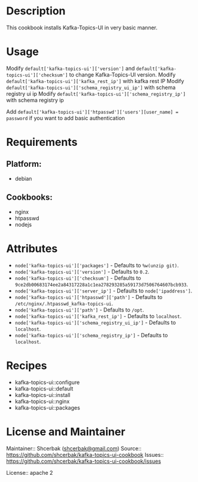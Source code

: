 # Description

This cookbook installs Kafka-Topics-UI in very basic manner.

# Usage

Modify `default['kafka-topics-ui']['version']` and `default['kafka-topics-ui']['checksum']` to change Kafka-Topics-UI version.
Modify `default['kafka-topics-ui']['kafka_rest_ip']` with kafka rest IP
Modify `default['kafka-topics-ui']['schema_registry_ui_ip']` with schema registry ui ip
Modify `default['kafka-topics-ui']['schema_registry_ip']` with schema registry ip

Add `default['kafka-topics-ui']['htpasswd']['users'][user_name] = password` if you want to add basic authentication



# Requirements

## Platform:

* debian

## Cookbooks:

* nginx
* htpasswd
* nodejs

# Attributes

* `node['kafka-topics-ui']['packages']` -  Defaults to `%w(unzip git)`.
* `node['kafka-topics-ui']['version']` -  Defaults to `0.2`.
* `node['kafka-topics-ui']['checksum']` -  Defaults to `9ce2db00683174ee2a84317228a1c1ea278293285a59173d7506764607bcb933`.
* `node['kafka-topics-ui']['server_ip']` -  Defaults to `node['ipaddress']`.
* `node['kafka-topics-ui']['htpasswd']['path']` -  Defaults to `/etc/nginx/.htpasswd_kafka-topics-ui`.
* `node['kafka-topics-ui']['path']` -  Defaults to `/opt`.
* `node['kafka-topics-ui']['kafka_rest_ip']` -  Defaults to `localhost`.
* `node['kafka-topics-ui']['schema_registry_ui_ip']` -  Defaults to `localhost`.
* `node['kafka-topics-ui']['schema_registry_ip']` -  Defaults to `localhost`.

# Recipes

* kafka-topics-ui::configure
* kafka-topics-ui::default
* kafka-topics-ui::install
* kafka-topics-ui::nginx
* kafka-topics-ui::packages

# License and Maintainer

Maintainer:: Shcerbak (<shcerbak@gmail.com>)
Source:: https://github.com/shcerbak/kafka-topics-ui-cookbook
Issues:: https://github.com/shcerbak/kafka-topics-ui-cookbook/issues

License:: apache 2
